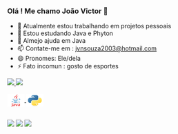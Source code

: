 ### Olá ! Me chamo João Victor 👋

- 🔭 Atualmente estou trabalhando em projetos pessoais
- 🌱 Estou estudando Java e Phyton
- 🤔 Almejo ajuda em Java
- 📫 Contate-me em : jvnsouza2003@hotmail.com
- 😄 Pronomes: Ele/dela
- ⚡ Fato incomun : gosto de esportes


 <div>
  <a href="https://github.com/NinjaCompacto">
  <img height="180em" src="https://github-readme-stats.vercel.app/api?username=NinjaCompacto&show_icons=true&theme=dark&include_all_commits=true&count_private=true"/>
  <img height="180em" src="https://github-readme-stats.vercel.app/api/top-langs/?username=NinjaCompacto&layout=compact&langs_count=7&theme=dark"/>
</div>

  <div style="display: inline_block"><br>
  <img align="center" alt="João-Java" height="30" width="40" src='https://github.com/devicons/devicon/blob/master/icons/java/java-original-wordmark.svg'>
  <img align="center" alt="João-Python" height="30" width="40" src="https://raw.githubusercontent.com/devicons/devicon/master/icons/python/python-original.svg">
</div>
  
 ##
  
 <div>
 <a href="https://www.instagram.com/jvnsouza2003" target="_blank"><img src="https://img.shields.io/badge/-Instagram-%23E4405F?style=for-the-badge&logo=instagram&logoColor=white" target="_blank"></a>  
   <a href="https://www.twitch.tv/ninjacompacto" target="_blank"><img src="https://img.shields.io/badge/Twitch-9146FF?style=for-the-badge&logo=twitch&logoColor=white" target="_blank"></a>
   <a href = "https://api.whatsapp.com/send?phone=5592981441474&text=Ol%C3%A1%20Jo%C3%A3o!%20venho%20pelo%20GitHub"><img src="https://img.shields.io/badge/WhatsApp-25D366?style=for-the-badge&logo=whatsapp&logoColor=white" target="_blank"></a>
 </div>
